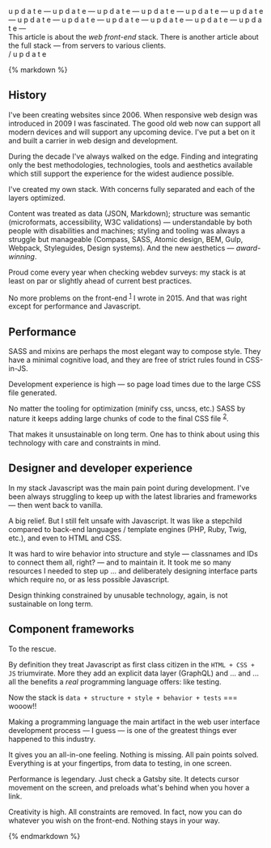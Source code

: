 <div class="notice notice-start">
<span class="text">
u p d a t e &mdash; u p d a t e &mdash; u p d a t e &mdash; u p d a t e &mdash; u p d a t e &mdash; u p d a t e &mdash; u p d a t e &mdash; u p d a t e &mdash; u p d a t e &mdash; u p d a t e &mdash;  u p d a t e &mdash;  u p d a t e &mdash;
</span>
</div>
<div>
This article is about the <i>web front-end</i> stack.
There is another article about the full stack &mdash; from servers to various clients.
</div>
<div class="notice notice-end">
<span class="text">/ u p d a t e</span>
</div>

{% markdown %}

## History

I've been creating websites since 2006. When responsive web design was introduced in 2009 I was fascinated. The good old web now can support all modern devices and will support any upcoming device. I've put a bet on it and built a carrier in web design and development.

During the decade I've always walked on the edge. Finding and integrating only the best methodologies, technologies, tools and aesthetics available which still support the experience for the widest audience possible.

I've created my own stack. With concerns fully separated and each of the layers optimized.

Content was treated as data (JSON, Markdown); structure was semantic (microformats, accessibility, W3C validations) &mdash; understandable by both people with disabilities and machines; styling and tooling was always a struggle but manageable (Compass, SASS, Atomic design, BEM, Gulp, Webpack, Styleguides, Design systems). And the new aesthetics &mdash; _award-winning_.

Proud come every year when checking webdev surveys: my stack is at least on par or slightly ahead of current best practices.

No more problems on the front-end <sup id="footnote--1">[1](#footnotes--1)</sup> I wrote in 2015. And that was right except for performance and Javascript.

## Performance

SASS and mixins are perhaps the most elegant way to compose style. They have a minimal cognitive load, and they are free of strict rules found in CSS-in-JS.

Development experience is high &mdash; so page load times due to the large CSS file generated.

No matter the tooling for optimization (minify css, uncss, etc.) SASS by nature it keeps adding large chunks of code to the final CSS file <sup id="footnote--2">[2](#footnotes--2)</sup>.

That makes it unsustainable on long term. One has to think about using this technology with care and constraints in mind.

## Designer and developer experience

In my stack Javascript was the main pain point during development. I've been always struggling to keep up with the latest libraries and frameworks &mdash; then went back to vanilla.

A big relief. But I still felt unsafe with Javascript. It was like a stepchild compared to back-end languages / template engines (PHP, Ruby, Twig, etc.), and even to HTML and CSS.

It was hard to wire behavior into structure and style &mdash; classnames and IDs to connect them all, right? &mdash; and to maintain it. It took me so many resources I needed to step up ... and deliberately designing interface parts which require no, or as less possible Javascript.

Design thinking constrained by unusable technology, again, is not sustainable on long term.

## Component frameworks

To the rescue.

By definition they treat Javascript as first class citizen in the `HTML + CSS + JS` triumvirate. More they add an explicit data layer (GraphQL) and ... and ... all the benefits a _real_ programming language offers: like testing.

Now the stack is `data + structure + style + behavior + tests` === wooow!!

Making a programming language the main artifact in the web user interface development process &mdash; I guess &mdash; is one of the greatest things ever happened to this industry.

It gives you an all-in-one feeling. Nothing is missing. All pain points solved. Everything is at your fingertips, from data to testing, in one screen.

Performance is legendary. Just check a Gatsby site. It detects cursor movement on the screen, and preloads what's behind when you hover a link.

Creativity is high. All constraints are removed. In fact, now you can do whatever you wish on the front-end. Nothing stays in your way.

{% endmarkdown %}
